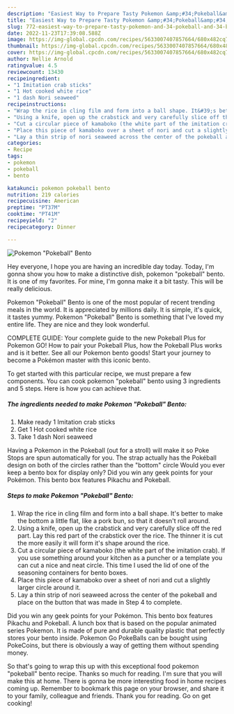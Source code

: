 ```yaml
---
description: "Easiest Way to Prepare Tasty Pokemon &amp;#34;Pokeball&amp;#34; Bento"
title: "Easiest Way to Prepare Tasty Pokemon &amp;#34;Pokeball&amp;#34; Bento"
slug: 772-easiest-way-to-prepare-tasty-pokemon-and-34-pokeball-and-34-bento
date: 2022-11-23T17:39:08.588Z
image: https://img-global.cpcdn.com/recipes/5633007407857664/680x482cq70/pokemon-pokeball-bento-recipe-main-photo.jpg
thumbnail: https://img-global.cpcdn.com/recipes/5633007407857664/680x482cq70/pokemon-pokeball-bento-recipe-main-photo.jpg
cover: https://img-global.cpcdn.com/recipes/5633007407857664/680x482cq70/pokemon-pokeball-bento-recipe-main-photo.jpg
author: Nellie Arnold
ratingvalue: 4.5
reviewcount: 13430
recipeingredient:
- "1 Imitation crab sticks"
- "1 Hot cooked white rice"
- "1 dash Nori seaweed"
recipeinstructions:
- "Wrap the rice in cling film and form into a ball shape. It&#39;s better to make the bottom a little flat, like a pork bun, so that it doesn&#39;t roll around."
- "Using a knife, open up the crabstick and very carefully slice off the red part. Lay this red part of the crabstick over the rice. The thinner it is cut the more easily it will form it&#39;s shape around the rice."
- "Cut a circular piece of kamaboko (the white part of the imitation crab). If you use something around your kitchen as a puncher or a template you can cut a nice and neat circle. This time I used the lid of one of the seasoning containers for bento boxes."
- "Place this piece of kamaboko over a sheet of nori and cut a slightly larger circle around it."
- "Lay a thin strip of nori seaweed across the center of the pokeball and place on the button that was made in Step 4 to complete."
categories:
- Recipe
tags:
- pokemon
- pokeball
- bento

katakunci: pokemon pokeball bento 
nutrition: 219 calories
recipecuisine: American
preptime: "PT37M"
cooktime: "PT41M"
recipeyield: "2"
recipecategory: Dinner

---
```



![Pokemon &#34;Pokeball&#34; Bento](https://img-global.cpcdn.com/recipes/5633007407857664/680x482cq70/pokemon-pokeball-bento-recipe-main-photo.jpg)

Hey everyone, I hope you are having an incredible day today. Today, I'm gonna show you how to make a distinctive dish, pokemon &#34;pokeball&#34; bento. It is one of my favorites. For mine, I'm gonna make it a bit tasty. This will be really delicious.

Pokemon &#34;Pokeball&#34; Bento is one of the most popular of recent trending meals in the world. It is appreciated by millions daily. It is simple, it's quick, it tastes yummy. Pokemon &#34;Pokeball&#34; Bento is something that I've loved my entire life. They are nice and they look wonderful.

COMPLETE GUIDE: Your complete guide to the new Pokeball Plus for Pokemon GO! How to pair your Pokeball Plus, how the Pokeball Plus works and is it better. See all our Pokemon bento goods! Start your journey to become a Pokémon master with this iconic bento.


To get started with this particular recipe, we must prepare a few components. You can cook pokemon &#34;pokeball&#34; bento using 3 ingredients and 5 steps. Here is how you can achieve that.

<!--inarticleads1-->

##### The ingredients needed to make Pokemon &#34;Pokeball&#34; Bento:

1. Make ready 1 Imitation crab sticks
1. Get 1 Hot cooked white rice
1. Take 1 dash Nori seaweed


Having a Pokemon in the Pokeball (out for a stroll) will make it so Poke Stops are spun automatically for you. The strap actually has the Pokéball design on both of the circles rather than the &#34;bottom&#34; circle Would you ever keep a bento box for display only? Did you win any geek points for your Pokémon. This bento box features Pikachu and Pokeball. 

<!--inarticleads2-->

##### Steps to make Pokemon &#34;Pokeball&#34; Bento:

1. Wrap the rice in cling film and form into a ball shape. It&#39;s better to make the bottom a little flat, like a pork bun, so that it doesn&#39;t roll around.
1. Using a knife, open up the crabstick and very carefully slice off the red part. Lay this red part of the crabstick over the rice. The thinner it is cut the more easily it will form it&#39;s shape around the rice.
1. Cut a circular piece of kamaboko (the white part of the imitation crab). If you use something around your kitchen as a puncher or a template you can cut a nice and neat circle. This time I used the lid of one of the seasoning containers for bento boxes.
1. Place this piece of kamaboko over a sheet of nori and cut a slightly larger circle around it.
1. Lay a thin strip of nori seaweed across the center of the pokeball and place on the button that was made in Step 4 to complete.


Did you win any geek points for your Pokémon. This bento box features Pikachu and Pokeball. A lunch box that is based on the popular animated series Pokemon. It is made of pure and durable quality plastic that perfectly stores your bento inside. Pokemon Go PokeBalls can be bought using PokeCoins, but there is obviously a way of getting them without spending money. 

So that's going to wrap this up with this exceptional food pokemon &#34;pokeball&#34; bento recipe. Thanks so much for reading. I'm sure that you will make this at home. There is gonna be more interesting food in home recipes coming up. Remember to bookmark this page on your browser, and share it to your family, colleague and friends. Thank you for reading. Go on get cooking!
